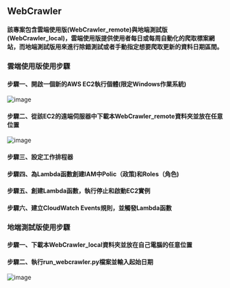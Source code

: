 ## WebCrawler
#### 該專案包含雲端使用版(WebCrawler_remote)與地端測試版(WebCrawler_local)，雲端使用版提供使用者每日或每周自動化的爬取標案網站，而地端測試版用來進行除錯測試或者手動指定想要爬取更新的資料日期區間。

### 雲端使用版使用步驟
#### 步驟一、開啟一個新的AWS EC2執行個體(限定Windows作業系統)
![image](https://user-images.githubusercontent.com/62537043/127832810-0c28a1d7-3f2c-43a5-99f2-c7191a9dd694.png)
#### 步驟二、從該EC2的遠端伺服器中下載本WebCrawler_remote資料夾並放在任意位置
![image](https://user-images.githubusercontent.com/62537043/127833755-dd57f166-b60f-44a8-92cf-035d2505876e.png)
#### 步驟三、設定工作排程器

#### 步驟四、為Lambda函數創建IAM中Polic（政策)和Roles（角色)
#### 步驟五、創建Lambda函數，執行停止和啟動EC2實例
#### 步驟六、建立CloudWatch Events規則，並觸發Lambda函數

### 地端測試版使用步驟
#### 步驟一、下載本WebCrawler_local資料夾並放在自己電腦的任意位置
#### 步驟二、執行run_webcrawler.py檔案並輸入起始日期
![image](https://user-images.githubusercontent.com/62537043/127833989-d6cdf6a4-3f1d-4be1-a3db-d7b21a485f21.png)


